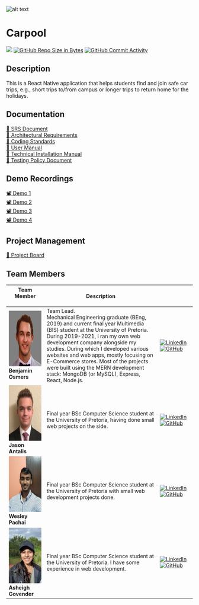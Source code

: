![alt text](https://github.com/COS301-SE-2022/Carpool/blob/main/Asset%203%404x.png)

# Carpool

[![](https://github.com/COS301-SE-2022/Carpool/actions/workflows/index.yml/badge.svg)](https://github.com/COS-301/graduates/actions/workflows/index.yml)
[![GitHub Repo Size in Bytes](https://img.shields.io/github/languages/code-size/COS301-SE-2022/Carpool)](https://github.com/COS301-SE-2022/Carpool)
[![GitHub Commit Activity](https://img.shields.io/github/commit-activity/w/COS301-SE-2022/Carpool)](https://github.com/COS301-SE-2022/Carpool)

## Description

This is a React Native application that helps students find and join safe car trips, e.g., short trips to/from campus or longer trips to return home for the holidays.


## Documentation
<div><a href="https://drive.google.com/file/d/13NRuYgyNQXT4404feg_0ihbTP1nUzH4M/view?usp=sharing">🧾 SRS Document</a></div>
<div><a href="https://drive.google.com/file/d/1xDOdy1RuHcaD6bfZmXEQi1v0jDKA4_tx/view?usp=sharing">🧾 Architectural Requirements</a></div>
<div><a href="https://drive.google.com/file/d/10vLudJuCEjTIOc-Y64HBErKkccoEbQKg/view?usp=sharing">🧾 Coding Standards</a></div>
<div><a href="https://drive.google.com/file/d/1RQiF0iWuFpJU-yRYtyXHXKCDW9ErpASP/view?usp=sharing">🧾 User Manual</a></div>
<div><a href="https://drive.google.com/file/d/10CfyeI85WhfIcqb0Q5il0g91pX3w3iX8/view?usp=sharing">🧾 Technical Installation Manual</a></div>
<div><a href="https://drive.google.com/file/d/10CfyeI85WhfIcqb0Q5il0g91pX3w3iX8/view?usp=sharing">🧾 Testing Policy Document</a></div>


## Demo Recordings
<div><a href="https://drive.google.com/file/d/1Ygoif67u4aPwdwbWmDB1_o0UsMAF9qAe/view?usp=sharing">📽️ Demo 1</a></div>
<div><a href="https://drive.google.com/file/d/1XLrvGDelzesQ-VT_03pnAnkyqUJ_8pdu/view?usp=sharing">📽️ Demo 2</a></div>
<div><a href="">📽️ Demo 3</a></div>
<div><a href="">📽️ Demo 4</a></div>

## Project Management
<div><a href="https://sharing.clickup.com/37420985/b/h/7-37420985-2/25fa8bdbe2fe460">📅 Project Board</a></div>

## Team Members

 **Team Member** <br><img width=350/>  | **Description**     |  <img width=400/>  |
|---------------------------------------|--------------------|--------------------|
| <img src="Documentation/Images/Ben.png" width=200px height=150px> <br/>  **Benjamin Osmers**  |Team Lead. <br> Mechanical Engineering graduate (BEng, 2019) and current final year Multimedia (BIS) student at the University of Pretoria. During 2019-2021, I ran my own web development company alongside my studies. During which I developed various websites and web apps, mostly focusing on E-Commerce stores. Most of the projects were built using the MERN development stack: MongoDB (or MySQL), Express, React, Node.js.  | [![LinkedIn](https://img.shields.io/badge/LinkedIn-0077B5?style=for-the-badge&logo=linkedin&logoColor=white)](https://www.linkedin.com)  <br> [![GitHub](https://img.shields.io/badge/GitHub-100000?style=for-the-badge&logo=github&logoColor=white)](https://github.com/BenjaminOsmers)|
| <img src="Documentation/Images/Jason.png" width=200px height=150px> <br/> **Jason Antalis**  |Final year BSc Computer Science student at the University of Pretoria, having done small web projects on the side.| [![LinkedIn](https://img.shields.io/badge/LinkedIn-0077B5?style=for-the-badge&logo=linkedin&logoColor=white)](https://www.linkedin.com)  <br> [![GitHub](https://img.shields.io/badge/GitHub-100000?style=for-the-badge&logo=github&logoColor=white)](https://github.com/)|
| <img src="Documentation/Images/Wes.jpg" width=200px height=150px> <br/> **Wesley Pachai**  |Final year BSc Computer Science student at the University of Pretoria with small web development projects done.| [![LinkedIn](https://img.shields.io/badge/LinkedIn-0077B5?style=for-the-badge&logo=linkedin&logoColor=white)](https://www.linkedin.com/in/wesley-pachai)  <br> [![GitHub](https://img.shields.io/badge/GitHub-100000?style=for-the-badge&logo=github&logoColor=white)](https://github.com/WesleyPachaiTuks)|
| <img src="Documentation/Images/Me.jpg" width=200px height=150px> <br/> **Asheigh Govender**  |Final year BSc Computer Science student at the University of Pretoria. I have some experience in web development.  | [![LinkedIn](https://img.shields.io/badge/LinkedIn-0077B5?style=for-the-badge&logo=linkedin&logoColor=white)](https://www.linkedin.com)  <br> [![GitHub](https://img.shields.io/badge/GitHub-100000?style=for-the-badge&logo=github&logoColor=white)](https://github.com/)|
